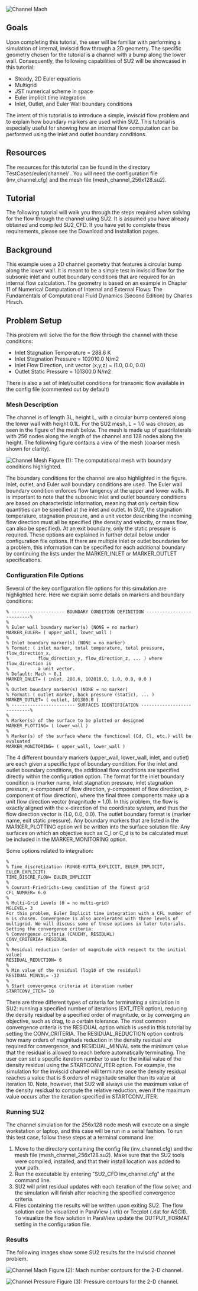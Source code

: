 ![Channel Mach](http://su2.stanford.edu/github_wiki/channel_mach.png)

## Goals

Upon completing this tutorial, the user will be familiar with performing a simulation of internal, inviscid flow through a 2D geometry. The specific geometry chosen for the tutorial is a channel with a bump along the lower wall. Consequently, the following capabilities of SU2 will be showcased in this tutorial:
- Steady, 2D Euler equations 
- Multigrid
- JST numerical scheme in space
- Euler implicit time integration
- Inlet, Outlet, and Euler Wall boundary conditions

The intent of this tutorial is to introduce a simple, inviscid flow problem and to explain how boundary markers are used within SU2. This tutorial is especially useful for showing how an internal flow computation can be performed using the inlet and outlet boundary conditions.

## Resources

The resources for this tutorial can be found in the  directory TestCases/euler/channel/ . You will need the configuration file (inv_channel.cfg) and the mesh file (mesh_channel_256x128.su2).

## Tutorial

The following tutorial will walk you through the steps required when solving for the flow through the channel using SU2. It is assumed you have already obtained and compiled SU2_CFD. If you have yet to complete these requirements, please see the Download and Installation pages.

## Background

This example uses a 2D channel geometry that features a circular bump along the lower wall. It is meant to be a simple test in inviscid flow for the subsonic inlet and outlet boundary conditions that are required for an internal flow calculation. The geometry is based on an example in Chapter 11 of Numerical Computation of Internal and External Flows: The Fundamentals of Computational Fluid Dynamics (Second Edition) by Charles Hirsch.

## Problem Setup

This problem will solve the for the flow through the channel with these conditions:
- Inlet Stagnation Temperature = 288.6 K
- Inlet Stagnation Pressure = 102010.0 N/m2
- Inlet Flow Direction, unit vector (x,y,z) = (1.0, 0.0, 0.0) 
- Outlet Static Pressure = 101300.0 N/m2

There is also a set of inlet/outlet conditions for transonic flow available in the config file (commented out by default)

### Mesh Description

The channel is of length 3L, height L, with a circular bump centered along the lower wall with height 0.1L. For the SU2 mesh, L = 1.0 was chosen, as seen in the figure of the mesh below. The mesh is made up of quadrilaterals with 256 nodes along the length of the channel and 128 nodes along the height. The following figure contains a view of the mesh (coarser mesh shown for clarity).

![Channel Mesh](http://su2.stanford.edu/github_wiki/channel_mesh_bcs.png)
Figure (1): The computational mesh with boundary conditions highlighted.

The boundary conditions for the channel are also highlighted in the figure. Inlet, outlet, and Euler wall boundary conditions are used. The Euler wall boundary condition enforces flow tangency at the upper and lower walls. It is important to note that the subsonic inlet and outlet boundary conditions are based on characteristic information, meaning that only certain flow quantities can be specified at the inlet and outlet. In SU2, the stagnation temperature, stagnation pressure, and a unit vector describing the incoming flow direction must all be specified (the density and velocity, or mass flow, can also be specified). At an exit boundary, only the static pressure is required. These options are explained in further detail below under configuration file options. If there are multiple inlet or outlet boundaries for a problem, this information can be specified for each additional boundary by continuing the lists under the MARKER_INLET or MARKER_OUTLET specifications.

### Configuration File Options

Several of the key configuration file options for this simulation are highlighted here. Here we explain some details on markers and boundary conditions:
```
% -------------------- BOUNDARY CONDITION DEFINITION --------------------------%
%
% Euler wall boundary marker(s) (NONE = no marker)
MARKER_EULER= ( upper_wall, lower_wall )
%
% Inlet boundary marker(s) (NONE = no marker) 
% Format: ( inlet marker, total temperature, total pressure, flow_direction_x,
%           flow_direction_y, flow_direction_z, ... ) where flow_direction is
%           a unit vector.
% Default: Mach ~ 0.1
MARKER_INLET= ( inlet, 288.6, 102010.0, 1.0, 0.0, 0.0 )
%
% Outlet boundary marker(s) (NONE = no marker)
% Format: ( outlet marker, back pressure (static), ... )
MARKER_OUTLET= ( outlet, 101300.0 )
% ------------------------ SURFACES IDENTIFICATION ----------------------------%
%
% Marker(s) of the surface to be plotted or designed
MARKER_PLOTTING= ( lower_wall )
%
% Marker(s) of the surface where the functional (Cd, Cl, etc.) will be evaluated
MARKER_MONITORING= ( upper_wall, lower_wall )
```

The 4 different boundary markers (upper_wall, lower_wall, inlet, and outlet) are each given a specific type of boundary condition. For the inlet and outlet boundary conditions, the additional flow conditions are specified directly within the configuration option. The format for the inlet boundary condition is (marker name, inlet stagnation pressure, inlet stagnation pressure, x-component of flow direction, y-component of flow direction, z-component of flow direction), where the final three components make up a unit flow direction vector (magnitude = 1.0). In this problem, the flow is exactly aligned with the x-direction of the coordinate system, and thus the flow direction vector is (1.0, 0.0, 0.0). The outlet boundary format is (marker name, exit static pressure). Any boundary markers that are listed in the MARKER_PLOTTING option will be written into the surface solution file. Any surfaces on which an objective such as C_l or C_d is to be calculated must be included in the MARKER_MONITORING option.

Some options related to integration:
```
% 
% Time discretization (RUNGE-KUTTA_EXPLICIT, EULER_IMPLICIT, EULER_EXPLICIT)
TIME_DISCRE_FLOW= EULER_IMPLICIT
% 
% Courant-Friedrichs-Lewy condition of the finest grid
CFL_NUMBER= 6.0
%
% Multi-Grid Levels (0 = no multi-grid)
MGLEVEL= 3    
For this problem, Euler Implicit time integration with a CFL number of 6 is chosen. Convergence is also accelerated with three levels of multigrid. We will discuss some of these options in later tutorials.
Setting the convergence criteria:
% Convergence criteria (CAUCHY, RESIDUAL)
CONV_CRITERIA= RESIDUAL
%
% Residual reduction (order of magnitude with respect to the initial value)
RESIDUAL_REDUCTION= 6
%
% Min value of the residual (log10 of the residual)
RESIDUAL_MINVAL= -12
%
% Start convergence criteria at iteration number
STARTCONV_ITER= 10
```

There are three different types of criteria for terminating a simulation in SU2: running a specified number of iterations (EXT_ITER option), reducing the density residual by a specified order of magnitude, or by converging an objective, such as drag, to a certain tolerance. The most common convergence criteria is the RESIDUAL option which is used in this tutorial by setting the CONV_CRITERIA. The RESIDUAL_REDUCTION option controls how many orders of magnitude reduction in the density residual are required for convergence, and RESIDUAL_MINVAL sets the minimum value that the residual is allowed to reach before automatically terminating. The user can set a specific iteration number to use for the initial value of the density residual using the STARTCONV_ITER option. For example, the simulation for the inviscid channel will terminate once the density residual reaches a value that is 6 orders of magnitude smaller than its value at iteration 10. Note, however, that SU2 will always use the maximum value of the density residual to compute the relative reduction, even if the maximum value occurs after the iteration specified in STARTCONV_ITER.

### Running SU2

The channel simulation for the 256x128 node mesh will execute on a single workstation or laptop, and this case will be run in a serial fashion. To run this test case, follow these steps at a terminal command line:
 1. Move to the directory containing the config file (inv_channel.cfg) and the mesh file (mesh_channel_256x128.su2). Make sure that the SU2 tools were compiled, installed, and that their install location was added to your path.
 2. Run the executable by entering "SU2_CFD inv_channel.cfg" at the command line.
 3. SU2 will print residual updates with each iteration of the flow solver, and the simulation will finish after reaching the specified convergence criteria.
 4. Files containing the results will be written upon exiting SU2. The flow solution can be visualized in ParaView (.vtk) or Tecplot (.dat for ASCII). To visualize the flow solution in ParaView update the OUTPUT_FORMAT setting in the configuration file.

### Results

The following images show some SU2 results for the inviscid channel problem.

![Channel Mach](http://su2.stanford.edu/github_wiki/channel_mach.png)
Figure (2): Mach number contours for the 2-D channel.

![Channel Pressure](http://su2.stanford.edu/github_wiki/channel_pressure.png)
Figure (3): Pressure contours for the 2-D channel.